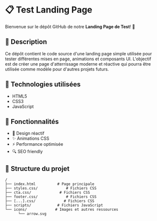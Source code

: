 # 📋 Test Landing Page

Bienvenue sur le dépôt GitHub de notre **Landing Page de Test**! 🚀

## 📖 Description

Ce dépôt contient le code source d'une landing page simple utilisée pour tester différentes mises en page, animations et composants UI. L'objectif est de créer une page d'atterrissage moderne et réactive qui pourra être utilisée comme modèle pour d'autres projets futurs.

## 🔧 Technologies utilisées

- HTML5
- CSS3
- JavaScript

## 🚀 Fonctionnalités

- 🌟 Design réactif
- ✨ Animations CSS
- ⚡️ Performance optimisée
- 🔍 SEO friendly

## 📂 Structure du projet

```plaintext
/
├── index.html          # Page principale
├── styles.css/             # Fichiers CSS
├── cta.css/             # Fichiers CSS
├── footer.css/             # Fichiers CSS
├── [...].css/             # Fichiers CSS
├── scripts/            # Fichiers JavaScript
└── icons/             # Images et autres ressources
      └── arrow.svg
